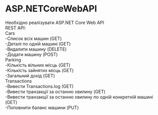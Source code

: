 # ASP.NETCoreWebAPI
Необхідно реалізувати ASP.NET Core Web API  
REST API:  
Cars  
-Список всіх машин (GET)  
-Деталі по одній машині (GET)  
-Видалити машину (DELETE)  
-Додати машину (POST)  
Parking  
-Кількість вільних місць (GET)  
-Кількість зайнятих місць (GET)  
-Загальний дохід (GET)  
Transactions  
-Вивести Transactions.log (GET)  
-Вивести транзакції за останню хвилину (GET)  
-Вивести транзакції за останню хвилину по одній конкретній машині (GET)  
-Поповнити баланс машини (PUT)
